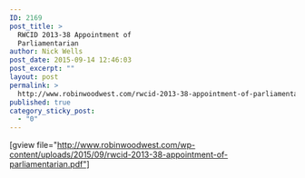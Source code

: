```yaml
---
ID: 2169
post_title: >
  RWCID 2013-38 Appointment of
  Parliamentarian
author: Nick Wells
post_date: 2015-09-14 12:46:03
post_excerpt: ""
layout: post
permalink: >
  http://www.robinwoodwest.com/rwcid-2013-38-appointment-of-parliamentarian/
published: true
category_sticky_post:
  - "0"
---
```

[gview file="http://www.robinwoodwest.com/wp-content/uploads/2015/09/rwcid-2013-38-appointment-of-parliamentarian.pdf"]